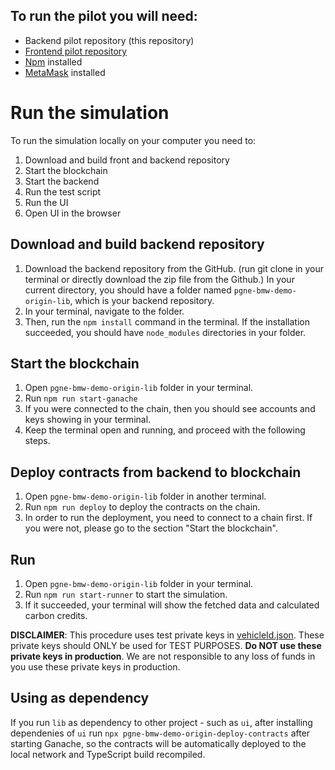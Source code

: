 ## To run the pilot you will need:

* Backend pilot repository (this repository)
* [Frontend pilot repository](https://github.com/energywebfoundation/pgne-bmw-demo-origin-ui)
* [Npm](https://www.npmjs.com) installed
* [MetaMask](https://metamask.io) installed


# Run the simulation
To run the simulation locally on your computer you need to:

1. Download and build front and backend repository
2. Start the blockchain 
3. Start the backend 
4. Run the test script
5. Run the UI
6. Open UI in the browser

## Download and build backend repository
1. Download the backend repository from the GitHub. (run git clone in your terminal or directly download the zip file from the Github.) 
In your current directory, you should have a folder named `pgne-bmw-demo-origin-lib`, which is your backend repository.
2. In your terminal, navigate to the folder.  
3. Then, run the `npm install` command in the terminal. If the installation succeeded, you should have `node_modules` directories in your folder.

## Start the blockchain 

1. Open `pgne-bmw-demo-origin-lib` folder in your terminal.
2. Run `npm run start-ganache`
3. If you were connected to the chain, then you should see accounts and keys showing in your terminal.
4. Keep the terminal open and running, and proceed with the following steps. 

## Deploy contracts from backend to blockchain 

1. Open `pgne-bmw-demo-origin-lib` folder in another terminal.
2. Run `npm run deploy` to deploy the contracts on the chain.
3. In order to run the deployment, you need to connect to a chain first. If you were not, please go to the section "Start the blockchain".

## Run

1. Open `pgne-bmw-demo-origin-lib` folder in your terminal.
2. Run `npm run start-runner` to start the simulation.
3. If it succeeded, your terminal will show the fetched data and calculated carbon credits.

**DISCLAIMER**: This procedure uses test private keys in [vehicleId.json](vehicleId.json). These private keys should ONLY be used for TEST PURPOSES. **Do NOT use these private keys in production**. We are not responsible to any loss of funds in you use these private keys in production.

## Using as dependency

If you run `lib` as dependency to other project - such as `ui`, after installing dependenies of `ui` run `npx pgne-bmw-demo-origin-deploy-contracts` after starting Ganache, so the contracts will be automatically deployed to the local network and TypeScript build recompiled.